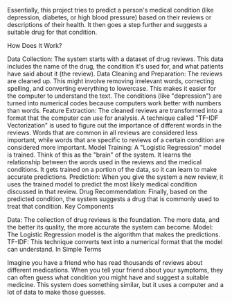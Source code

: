 Essentially, this project tries to predict a person's medical condition (like depression, diabetes, or high blood pressure) based on their reviews or descriptions of their health.  It then goes a step further and suggests a suitable drug for that condition.

How Does It Work?

Data Collection: The system starts with a dataset of drug reviews. This data includes the name of the drug, the condition it's used for, and what patients have said about it (the review).
Data Cleaning and Preparation:
The reviews are cleaned up. This might involve removing irrelevant words, correcting spelling, and converting everything to lowercase. This makes it easier for the computer to understand the text.
The conditions (like "depression") are turned into numerical codes because computers work better with numbers than words.
Feature Extraction:
The cleaned reviews are transformed into a format that the computer can use for analysis. A technique called "TF-IDF Vectorization" is used to figure out the importance of different words in the reviews. Words that are common in all reviews are considered less important, while words that are specific to reviews of a certain condition are considered more important.
Model Training:
A "Logistic Regression" model is trained. Think of this as the "brain" of the system. It learns the relationship between the words used in the reviews and the medical conditions. It gets trained on a portion of the data, so it can learn to make accurate predictions.
Prediction:
When you give the system a new review, it uses the trained model to predict the most likely medical condition discussed in that review.
Drug Recommendation:
Finally, based on the predicted condition, the system suggests a drug that is commonly used to treat that condition.
Key Components

Data: The collection of drug reviews is the foundation. The more data, and the better its quality, the more accurate the system can become.
Model: The Logistic Regression model is the algorithm that makes the predictions.
TF-IDF: This technique converts text into a numerical format that the model can understand.
In Simple Terms

Imagine you have a friend who has read thousands of reviews about different medications. When you tell your friend about your symptoms, they can often guess what condition you might have and suggest a suitable medicine. This system does something similar, but it uses a computer and a lot of data to make those guesses.
